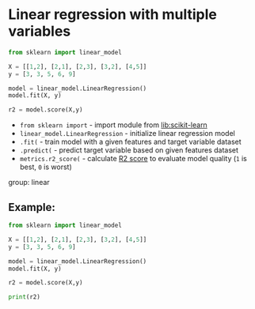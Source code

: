 # Linear regression with multiple variables

```python
from sklearn import linear_model

X = [[1,2], [2,1], [2,3], [3,2], [4,5]]
y = [3, 3, 5, 6, 9]

model = linear_model.LinearRegression()
model.fit(X, y)

r2 = model.score(X,y)
```

- `from sklearn import` - import module from [lib:scikit-learn](https://onelinerhub.com/python-scikit-learn/how-to-install-scikit-learn-using-pip)
- `linear_model.LinearRegression` - initialize linear regression model
- `.fit(` - train model with a given features and target variable dataset
- `.predict(` - predict target variable based on given features dataset
- `metrics.r2_score(` - calculate [R2 score](https://scikit-learn.org/stable/modules/model_evaluation.html#r2-score) to evaluate model quality (`1` is best, `0` is worst)

group: linear

## Example: 
```python
from sklearn import linear_model

X = [[1,2], [2,1], [2,3], [3,2], [4,5]]
y = [3, 3, 5, 6, 9]

model = linear_model.LinearRegression()
model.fit(X, y)

r2 = model.score(X,y)

print(r2)
```

